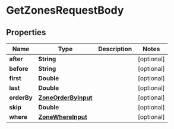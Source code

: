 

# GetZonesRequestBody


## Properties

Name | Type | Description | Notes
------------ | ------------- | ------------- | -------------
**after** | **String** |  |  [optional]
**before** | **String** |  |  [optional]
**first** | **Double** |  |  [optional]
**last** | **Double** |  |  [optional]
**orderBy** | [**ZoneOrderByInput**](ZoneOrderByInput.md) |  |  [optional]
**skip** | **Double** |  |  [optional]
**where** | [**ZoneWhereInput**](ZoneWhereInput.md) |  |  [optional]




